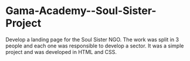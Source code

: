 # Gama-Academy--Soul-Sister-Project
Develop a landing page for the Soul Sister NGO. The work was split in 3 people and each one was responsible to develop a sector.
It was a simple project and was developed in HTML and CSS.
